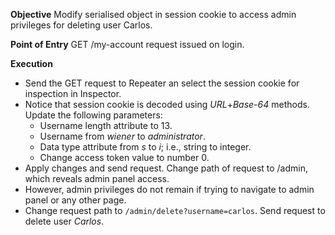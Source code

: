 **Objective**
Modify serialised object in session cookie to access admin privileges for deleting user Carlos.

**Point of Entry**
GET /my-account request issued on login.

**Execution**
- Send the GET request to Repeater an select the session cookie for inspection in Inspector.
- Notice that session cookie is decoded using *URL*+*Base-64* methods. Update the following parameters:
	- Username length attribute to 13.
	- Username from *wiener* to *administrator*.
	- Data type attribute from *s* to *i*; i.e., string to integer. 
	- Change access token value to number 0.
- Apply changes and send request. Change path of request to /admin, which reveals admin panel access. 
- However, admin privileges do not remain if trying to navigate to admin panel or any other page.
- Change request path to `/admin/delete?username=carlos`. Send request to delete user *Carlos*.